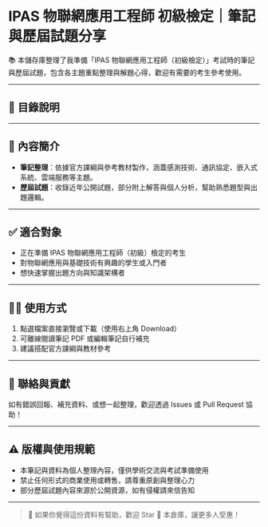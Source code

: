 # IPAS 物聯網應用工程師 初級檢定｜筆記與歷屆試題分享

📚 本儲存庫整理了我準備「IPAS 物聯網應用工程師（初級檢定）」考試時的筆記與歷屆試題，包含各主題重點整理與解題心得，歡迎有需要的考生參考使用。

---

## 📂 目錄說明


---

## 📌 內容簡介

- **筆記整理**：依據官方課綱與參考教材製作，涵蓋感測技術、通訊協定、嵌入式系統、雲端服務等主題。
- **歷屆試題**：收錄近年公開試題，部分附上解答與個人分析，幫助熟悉題型與出題邏輯。

---

## ✅ 適合對象

- 正在準備 IPAS 物聯網應用工程師（初級）檢定的考生
- 對物聯網應用與基礎技術有興趣的學生或入門者
- 想快速掌握出題方向與知識架構者

---

## 🙋‍♀️ 使用方式

1. 點選檔案直接瀏覽或下載（使用右上角 Download）
2. 可離線閱讀筆記 PDF 或編輯筆記自行補充
3. 建議搭配官方課綱與教材參考

---

## 📮 聯絡與貢獻

如有錯誤回報、補充資料、或想一起整理，歡迎透過 Issues 或 Pull Request 協助！

---

## ⚠️ 版權與使用規範

- 本筆記與資料為個人整理內容，僅供學術交流與考試準備使用
- 禁止任何形式的商業使用或轉售，請尊重原創與整理心力
- 部分歷屆試題內容來源於公開資源，如有侵權請來信告知

---

> 📌 如果你覺得這份資料有幫助，歡迎 Star 🌟 本倉庫，讓更多人受惠！



